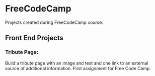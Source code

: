 # FreeCodeCamp

Projects created during FreeCodeCamp course. 

## Front End Projects

### Tribute Page: 

Build a tribute page with an image and text and one link to an external source of additional information. First assignment for Free Code Camp.
